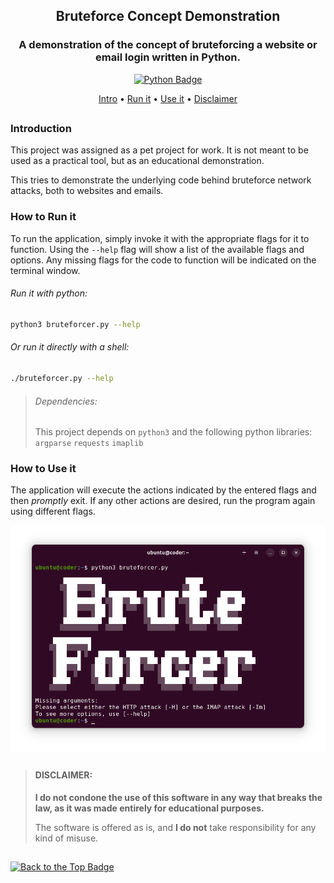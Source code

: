 <div align="center">

## Bruteforce Concept Demonstration
### A demonstration of the concept of bruteforcing a website or email login written in Python.

[![Python Badge](https://img.shields.io/badge/Made_with_Python-3776AB?logo=python&labelColor=white)](https://python.org/)

[Intro](#introduction) • [Run it](#how-to-run-it) • [Use it](#how-to-use-it) • [Disclaimer](#disclaimer)

</div>

##

### Introduction
This project was assigned as a pet project for work. It is not meant to be used as a practical tool, but as an educational demonstration.

This tries to demonstrate the underlying code behind bruteforce network attacks, both to websites and emails.

### How to Run it
To run the application, simply invoke it with the appropriate flags for it to function. Using the `--help` flag will show a list of the available flags and options. Any missing flags for the code to function will be indicated on the terminal window.
###### Run it with python:
```sh
python3 bruteforcer.py --help
```
###### Or run it directly with a shell:
```sh
./bruteforcer.py --help
```

> ###### Dependencies:
> This project depends on `python3` and the following python libraries: `argparse` `requests` `imaplib`

### How to Use it
The application will execute the actions indicated by the entered flags and then _promptly_ exit. If any other actions are desired, run the program again using different flags.

<img src="assets/images/BruteForcer.png" alt="BruteForcer.py on a Terminal Window" align="center"/>

##
> #### DISCLAIMER:
> **I do not condone the use of this software in any way that breaks the law, as it was made entirely for educational purposes.**
> 
> The software is offered as is, and **I do not** take responsibility for any kind of misuse.
##

[![Back to the Top Badge](https://custom-icon-badges.demolab.com/badge/Back_to_the_Top-171515?logo=chevron-up)](#bruteforce-concept-demonstration)
